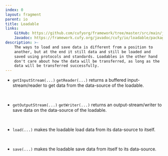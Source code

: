```yaml
---
index: 0
layout: fragment
parent: io
title: Loadable
links:
    GitHub: https://github.com/cufyorg/framework/tree/master/src/main/java/cufy/io/loadable
    Javadoc: https://framework.cufy.org/javadoc/cufy/io/loadable/package-summary.html
description: >-
    The ways to load and save data is different from a position to
    another, but at the end it still data and still be loaded and
    saved using protocols and standards. Loadables in the other hand
    don't care about how the data will be transferred, as long as the
    data will be transferred successfully.
---
```


- `getInputStream(...)` `getReader(...)` returns a buffered
input-stream/reader to get data from the data-source of the loadable.
<br>

- `getOutputStream(...)` `getWriter(...)` returns an
output-stream/writer to save data on the data-source of the loadable. 
<br>

- `load(...)` makes the loadable load data from its data-source to
itself.
<br>

- `save(...)` makes the loadable save data from itself to its
data-source.